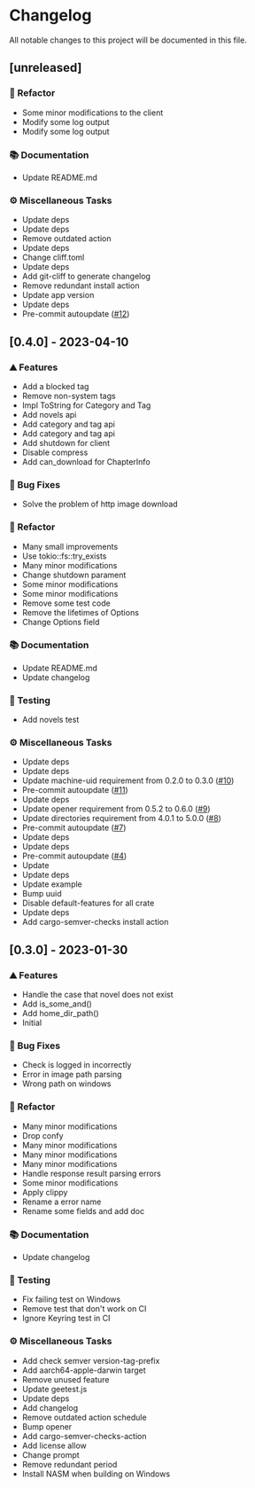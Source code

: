 # Changelog

All notable changes to this project will be documented in this file.

## [unreleased]

### <!-- 2 -->🚜 Refactor

- Some minor modifications to the client
- Modify some log output
- Modify some log output

### <!-- 3 -->📚 Documentation

- Update README.md

### <!-- 7 -->⚙️ Miscellaneous Tasks

- Update deps
- Update deps
- Remove outdated action
- Update deps
- Change cliff.toml
- Update deps
- Add git-cliff to generate changelog
- Remove redundant install action
- Update app version
- Update deps
- Pre-commit autoupdate ([#12](https://github.com/novel-rs/api/issues/12))

## [0.4.0] - 2023-04-10

### <!-- 0 -->⛰️ Features

- Add a blocked tag
- Remove non-system tags
- Impl ToString for Category and Tag
- Add novels api
- Add category and tag api
- Add category and tag api
- Add shutdown for client
- Disable compress
- Add can_download for ChapterInfo

### <!-- 1 -->🐛 Bug Fixes

- Solve the problem of http image download

### <!-- 2 -->🚜 Refactor

- Many small improvements
- Use tokio::fs::try_exists
- Many minor modifications
- Change shutdown parament
- Some minor modifications
- Some minor modifications
- Remove some test code
- Remove the lifetimes of Options
- Change Options field

### <!-- 3 -->📚 Documentation

- Update README.md
- Update changelog

### <!-- 6 -->🧪 Testing

- Add novels test

### <!-- 7 -->⚙️ Miscellaneous Tasks

- Update deps
- Update deps
- Update machine-uid requirement from 0.2.0 to 0.3.0 ([#10](https://github.com/novel-rs/api/issues/10))
- Pre-commit autoupdate ([#11](https://github.com/novel-rs/api/issues/11))
- Update deps
- Update opener requirement from 0.5.2 to 0.6.0 ([#9](https://github.com/novel-rs/api/issues/9))
- Update directories requirement from 4.0.1 to 5.0.0 ([#8](https://github.com/novel-rs/api/issues/8))
- Pre-commit autoupdate ([#7](https://github.com/novel-rs/api/issues/7))
- Update deps
- Update deps
- Pre-commit autoupdate ([#4](https://github.com/novel-rs/api/issues/4))
- Update
- Update deps
- Update example
- Bump uuid
- Disable default-features for all crate
- Update deps
- Add cargo-semver-checks install action

## [0.3.0] - 2023-01-30

### <!-- 0 -->⛰️ Features

- Handle the case that novel does not exist
- Add is_some_and()
- Add home_dir_path()
- Initial

### <!-- 1 -->🐛 Bug Fixes

- Check is logged in incorrectly
- Error in image path parsing
- Wrong path on windows

### <!-- 2 -->🚜 Refactor

- Many minor modifications
- Drop confy
- Many minor modifications
- Many minor modifications
- Many minor modifications
- Handle response result parsing errors
- Some minor modifications
- Apply clippy
- Rename a error name
- Rename some fields and add doc

### <!-- 3 -->📚 Documentation

- Update changelog

### <!-- 6 -->🧪 Testing

- Fix failing test on Windows
- Remove test that don't work on CI
- Ignore Keyring test in CI

### <!-- 7 -->⚙️ Miscellaneous Tasks

- Add check semver version-tag-prefix
- Add aarch64-apple-darwin target
- Remove unused feature
- Update geetest.js
- Update deps
- Add changelog
- Remove outdated action schedule
- Bump opener
- Add cargo-semver-checks-action
- Add license allow
- Change prompt
- Remove redundant period
- Install NASM when building on Windows
